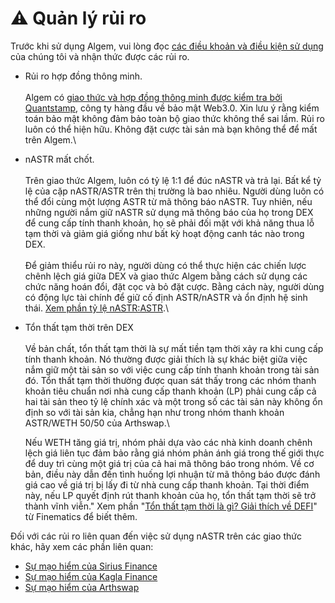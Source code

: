 # ⚠ Quản lý rủi ro

Trước khi sử dụng Algem, vui lòng đọc [các điều khoản và điều kiện sử dụng](https://www.algem.io/terms-of-use) của chúng tôi và nhận thức được các rủi ro.

* Rủi ro hợp đồng thông minh.\
  \
  Algem có [giao thức và hợp đồng thông minh được kiểm tra bởi](https://github.com/AlgemDeFi/audits/blob/main/AlgemQuantstampCertifacate.png) [Quantstamp](https://quantstamp.com/), công ty hàng đầu về bảo mật Web3.0. Xin lưu ý rằng kiểm toán bảo mật không đảm bảo toàn bộ giao thức không thể sai lầm. Rủi ro luôn có thể hiện hữu. Không đặt cược tài sản mà bạn không thể để mất trên Algem.\

* nASTR mất chốt.\
  \
  Trên giao thức Algem, luôn có tỷ lệ 1:1 để đúc nASTR và trả lại. Bất kể tỷ lệ của cặp nASTR/ASTR trên thị trường là bao nhiêu. Người dùng luôn có thể đổi cùng một lượng ASTR từ mã thông báo nASTR. Tuy nhiên, nếu những người nắm giữ nASTR sử dụng mã thông báo của họ trong DEX để cung cấp tính thanh khoản, họ sẽ phải đối mặt với khả năng thua lỗ tạm thời và giảm giá giống như bất kỳ hoạt động canh tác nào trong DEX. \
  \
  Để giảm thiểu rủi ro này, người dùng có thể thực hiện các chiến lược chênh lệch giá giữa DEX và giao thức Algem bằng cách sử dụng các chức năng hoán đổi, đặt cọc và bỏ đặt cược. Bằng cách này, người dùng có động lực tài chính để giữ cố định ASTR/nASTR và ổn định hệ sinh thái. [Xem phần tỷ lệ nASTR:ASTR](dnts.md).\

*   Tổn thất tạm thời trên DEX\
    \
    Về bản chất, tổn thất tạm thời là sự mất tiền tạm thời xảy ra khi cung cấp tính thanh khoản. Nó thường được giải thích là sự khác biệt giữa việc nắm giữ một tài sản so với việc cung cấp tính thanh khoản trong tài sản đó. Tổn thất tạm thời thường được quan sát thấy trong các nhóm thanh khoản tiêu chuẩn nơi nhà cung cấp thanh khoản (LP) phải cung cấp cả hai tài sản theo tỷ lệ chính xác và một trong số các tài sản này không ổn định so với tài sản kia, chẳng hạn như trong nhóm thanh khoản ASTR/WETH 50/50 của Arthswap.\


    Nếu WETH tăng giá trị, nhóm phải dựa vào các nhà kinh doanh chênh lệch giá liên tục đảm bảo rằng giá nhóm phản ánh giá trong thế giới thực để duy trì cùng một giá trị của cả hai mã thông báo trong nhóm. Về cơ bản, điều này dẫn đến tình huống lợi nhuận từ mã thông báo được đánh giá cao về giá trị bị lấy đi từ nhà cung cấp thanh khoản. Tại thời điểm này, nếu LP quyết định rút thanh khoản của họ, tổn thất tạm thời sẽ trở thành vĩnh viễn." Xem phần "[Tổn thất tạm thời là gì? Giải thích về DEFI](https://finematics.com/impermanent-loss-explained/)" từ Finematics để biết thêm.

Đối với các rủi ro liên quan đến việc sử dụng nASTR trên các giao thức khác, hãy xem các phần liên quan:

* [Sự mạo hiểm của Sirius Finance](../bat-dau-nao/cach-su-dung-nastr-farming-cua-algem/sirius-finance.md)
* [Sự mạo hiểm của Kagla Finance](../bat-dau-nao/cach-su-dung-nastr-farming-cua-algem/kagla-finance.md)
* [Sự mạo hiểm của Arthswap](../bat-dau-nao/cach-su-dung-nastr-farming-cua-algem/arthswap.md)
